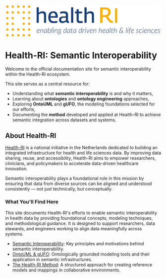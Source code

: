 <p align="left"><img src="assets/images/health-ri-logo-blue.png" width="750" alt="Health-RI Logo"></p>

# Health-RI: Semantic Interoperability

Welcome to the official documentation site for semantic interoperability within the Health-RI ecosystem.

This site serves as a central resource for:
- Understanding what **semantic interoperability** is and why it matters,
- Learning about **ontologies** and **ontology engineering** approaches,
- Exploring **OntoUML** and **gUFO**, the modeling foundations selected for our efforts,
- Documenting the **method** developed and applied at Health-RI to achieve semantic integration across datasets and systems.

## About Health-RI

[Health-RI](https://www.health-ri.nl) is a national initiative in the Netherlands dedicated to building an integrated infrastructure for health and life sciences data. By improving data sharing, reuse, and accessibility, Health-RI aims to empower researchers, clinicians, and policymakers to accelerate data-driven healthcare innovation.

Semantic interoperability plays a foundational role in this mission by ensuring that data from diverse sources can be aligned and understood consistently — not just technically, but conceptually.

### What You'll Find Here

This site documents Health-RI's efforts to enable semantic interoperability in health data by providing foundational concepts, modeling techniques, and methodological guidance. It is designed to support researchers, data stewards, and engineers working to align data meaningfully across systems.

- [Semantic Interoperability](semantic-interoperability/index.md): Key principles and motivations behind semantic interoperability.
- [OntoUML & gUFO](ontouml-gufo/index.md): Ontologically grounded modeling tools and their application in semantic infrastructures.
- [The Health-RI Method](method/index.md): A structured approach for creating reference models and mappings in collaborative environments.
